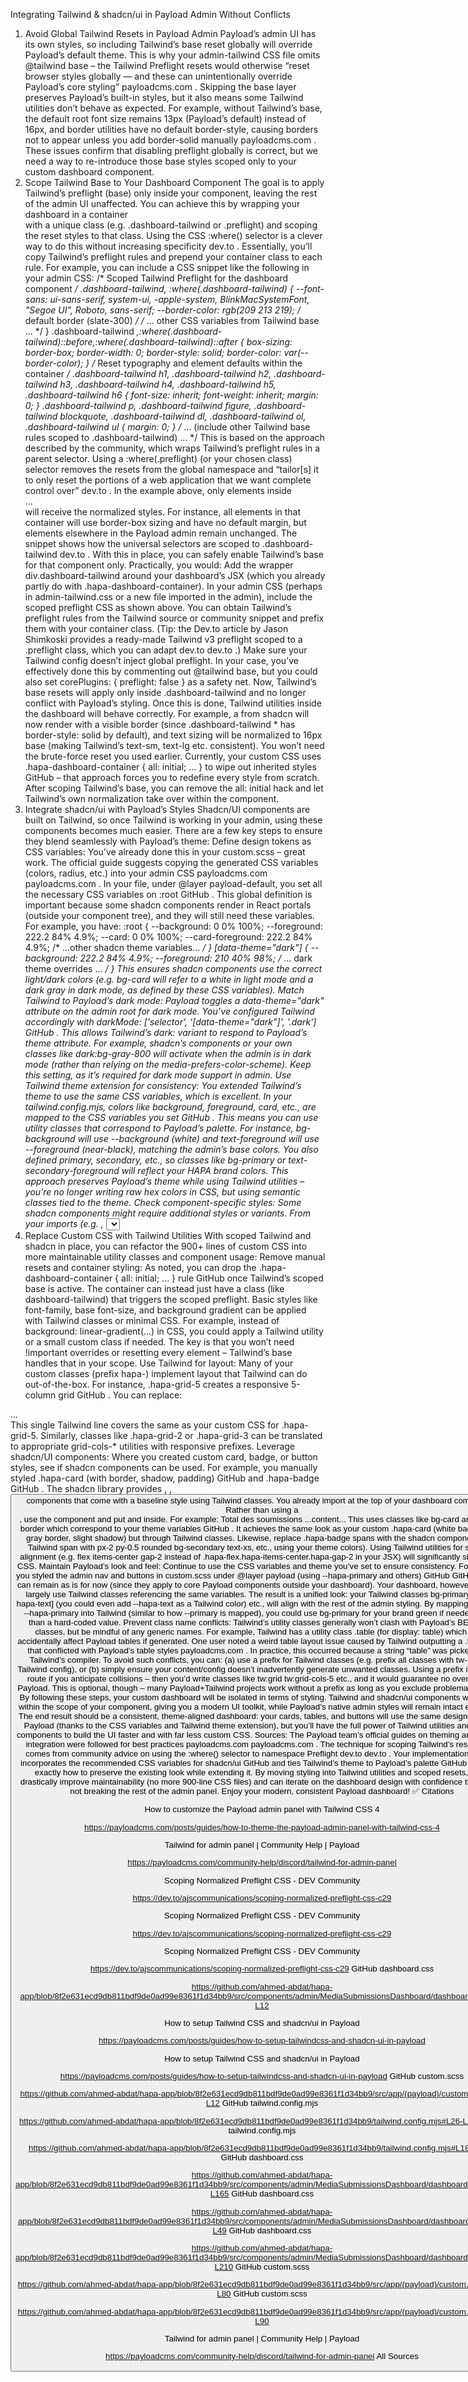 Integrating Tailwind & shadcn/ui in Payload Admin Without Conflicts
1. Avoid Global Tailwind Resets in Payload Admin
Payload’s admin UI has its own styles, so including Tailwind’s base reset globally will override Payload’s default theme. This is why your admin-tailwind CSS file omits @tailwind base – the Tailwind Preflight resets would otherwise “reset browser styles globally — and these can unintentionally override Payload’s core styling”
payloadcms.com
. Skipping the base layer preserves Payload’s built-in styles, but it also means some Tailwind utilities don’t behave as expected. For example, without Tailwind’s base, the default root font size remains 13px (Payload’s default) instead of 16px, and border utilities have no default border-style, causing borders not to appear unless you add border-solid manually
payloadcms.com
. These issues confirm that disabling preflight globally is correct, but we need a way to re-introduce those base styles scoped only to your custom dashboard component.
2. Scope Tailwind Base to Your Dashboard Component
The goal is to apply Tailwind’s preflight (base) only inside your <MediaSubmissionsDashboard> component, leaving the rest of the admin UI unaffected. You can achieve this by wrapping your dashboard in a container <div> with a unique class (e.g. .dashboard-tailwind or .preflight) and scoping the reset styles to that class. Using the CSS :where() selector is a clever way to do this without increasing specificity
dev.to
. Essentially, you’ll copy Tailwind’s preflight rules and prepend your container class to each rule. For example, you can include a CSS snippet like the following in your admin CSS:
/* Scoped Tailwind Preflight for the dashboard component */
.dashboard-tailwind, :where(.dashboard-tailwind) {
  --font-sans: ui-sans-serif, system-ui, -apple-system, BlinkMacSystemFont, "Segoe UI", Roboto, sans-serif;
  --border-color: rgb(209 213 219); /* default border (slate-300) */
  /* ... other CSS variables from Tailwind base ... */
}
.dashboard-tailwind *,:where(.dashboard-tailwind)::before,:where(.dashboard-tailwind)::after {
  box-sizing: border-box;
  border-width: 0;
  border-style: solid;
  border-color: var(--border-color);
}
/* Reset typography and element defaults within the container */
.dashboard-tailwind h1, .dashboard-tailwind h2, .dashboard-tailwind h3, .dashboard-tailwind h4, .dashboard-tailwind h5, .dashboard-tailwind h6 {
  font-size: inherit;
  font-weight: inherit;
  margin: 0;
}
.dashboard-tailwind p, .dashboard-tailwind figure, .dashboard-tailwind blockquote, .dashboard-tailwind dl, .dashboard-tailwind ol, .dashboard-tailwind ul {
  margin: 0;
}
/* ... (include other Tailwind base rules scoped to .dashboard-tailwind) ... */
This is based on the approach described by the community, which wraps Tailwind’s preflight rules in a parent selector. Using a :where(.preflight) (or your chosen class) selector removes the resets from the global namespace and “tailor[s] it to only reset the portions of a web application that we want complete control over”
dev.to
. In the example above, only elements inside <div class="dashboard-tailwind">...</div> will receive the normalized styles. For instance, all elements in that container will use border-box sizing and have no default margin, but elements elsewhere in the Payload admin remain unchanged. The snippet shows how the universal selectors are scoped to .dashboard-tailwind
dev.to
. With this in place, you can safely enable Tailwind’s base for that component only. Practically, you would:
Add the wrapper div.dashboard-tailwind around your dashboard’s JSX (which you already partly do with .hapa-dashboard-container).
In your admin CSS (perhaps in admin-tailwind.css or a new file imported in the admin), include the scoped preflight CSS as shown above. You can obtain Tailwind’s preflight rules from the Tailwind source or community snippet and prefix them with your container class. (Tip: the Dev.to article by Jason Shimkoski provides a ready-made Tailwind v3 preflight scoped to a .preflight class, which you can adapt
dev.to
dev.to
.)
Make sure your Tailwind config doesn’t inject global preflight. In your case, you’ve effectively done this by commenting out @tailwind base, but you could also set corePlugins: { preflight: false } as a safety net. Now, Tailwind’s base resets will apply only inside .dashboard-tailwind and no longer conflict with Payload’s styling.
Once this is done, Tailwind utilities inside the dashboard will behave correctly. For example, a <Card className="border"> from shadcn will now render with a visible border (since .dashboard-tailwind * has border-style: solid by default), and text sizing will be normalized to 16px base (making Tailwind’s text-sm, text-lg etc. consistent). You won’t need the brute-force reset you used earlier. Currently, your custom CSS uses .hapa-dashboard-container { all: initial; ... } to wipe out inherited styles
GitHub
 – that approach forces you to redefine every style from scratch. After scoping Tailwind’s base, you can remove the all: initial hack and let Tailwind’s own normalization take over within the component.
3. Integrate shadcn/ui with Payload’s Styles
Shadcn/UI components are built on Tailwind, so once Tailwind is working in your admin, using these components becomes much easier. There are a few key steps to ensure they blend seamlessly with Payload’s theme:
Define design tokens as CSS variables: You’ve already done this in your custom.scss – great work. The official guide suggests copying the generated CSS variables (colors, radius, etc.) into your admin CSS
payloadcms.com
payloadcms.com
. In your file, under @layer payload-default, you set all the necessary CSS variables on :root
GitHub
. This global definition is important because some shadcn components render in React portals (outside your component tree), and they will still need these variables. For example, you have:
:root {
  --background: 0 0% 100%;
  --foreground: 222.2 84% 4.9%;
  --card: 0 0% 100%;
  --card-foreground: 222.2 84% 4.9%;
  /* ...other shadcn theme variables... */
}
[data-theme="dark"] {
  --background: 222.2 84% 4.9%;
  --foreground: 210 40% 98%;
  /* ... dark theme overrides ... */
}
This ensures shadcn components use the correct light/dark colors (e.g. bg-card will refer to a white in light mode and a dark gray in dark mode, as defined by these CSS variables).
Match Tailwind to Payload’s dark mode: Payload toggles a data-theme="dark" attribute on the admin root for dark mode. You’ve configured Tailwind accordingly with darkMode: ['selector', '[data-theme="dark"]', '.dark']
GitHub
. This allows Tailwind’s dark: variant to respond to Payload’s theme attribute. For example, shadcn’s components or your own classes like dark:bg-gray-800 will activate when the admin is in dark mode (rather than relying on the media-prefers-color-scheme). Keep this setting, as it’s required for dark mode support in admin.
Use Tailwind theme extension for consistency: You extended Tailwind’s theme to use the same CSS variables, which is excellent. In your tailwind.config.mjs, colors like background, foreground, card, etc., are mapped to the CSS variables you set
GitHub
. This means you can use utility classes that correspond to Payload’s palette. For instance, bg-background will use --background (white) and text-foreground will use --foreground (near-black), matching the admin’s base colors. You also defined primary, secondary, etc., so classes like bg-primary or text-secondary-foreground will reflect your HAPA brand colors. This approach preserves Payload’s theme while using Tailwind utilities – you’re no longer writing raw hex colors in CSS, but using semantic classes tied to the theme.
Check component-specific styles: Some shadcn components might require additional styles or variants. From your imports (e.g. <Tabs>, <Select>, <DropdownMenu>), it looks like you have all the necessary base styles from shadcn. Just ensure that any component that uses portals (like <Tooltip> or <Modal>) has access to the CSS vars (which it does, thanks to the global :root vars). If a component appears unstyled, verify that its styles are included or import the relevant SCSS/CSS from shadcn (the @/components/ui/* should include their styling via Tailwind classes).
4. Replace Custom CSS with Tailwind Utilities
With scoped Tailwind and shadcn in place, you can refactor the 900+ lines of custom CSS into more maintainable utility classes and component usage:
Remove manual resets and container styling: As noted, you can drop the .hapa-dashboard-container { all: initial; ... } rule
GitHub
 once Tailwind’s scoped base is active. The container can instead just have a class (like dashboard-tailwind) that triggers the scoped preflight. Basic styles like font-family, base font-size, and background gradient can be applied with Tailwind classes or minimal CSS. For example, instead of background: linear-gradient(...) in CSS, you could apply a Tailwind utility or a small custom class if needed. The key is that you won’t need !important overrides or resetting every element – Tailwind’s base handles that in your scope.
Use Tailwind for layout: Many of your custom classes (prefix hapa-) implement layout that Tailwind can do out-of-the-box. For instance, .hapa-grid-5 creates a responsive 5-column grid
GitHub
. You can replace:
<div className="grid grid-cols-1 md:grid-cols-2 xl:grid-cols-5 gap-4"> ... </div>
This single Tailwind line covers the same as your custom CSS for .hapa-grid-5. Similarly, classes like .hapa-grid-2 or .hapa-grid-3 can be translated to appropriate grid-cols-* utilities with responsive prefixes.
Leverage shadcn/UI components: Where you created custom card, badge, or button styles, see if shadcn components can be used. For example, you manually styled .hapa-card (with border, shadow, padding)
GitHub
 and .hapa-badge
GitHub
. The shadcn library provides <Card>, <Badge>, <Button> components that come with a baseline style using Tailwind classes. You already import <Card, CardHeader, CardContent, CardTitle> at the top of your dashboard component. Rather than using a <div className="hapa-card ...">, use the <Card> component and put <CardHeader> and <CardContent> inside. For example:
<Card className="bg-card border border-border shadow"> 
  <CardHeader><CardTitle>Total des soumissions</CardTitle></CardHeader>
  <CardContent>...content...</CardContent>
</Card>
This uses classes like bg-card and border-border which correspond to your theme variables
GitHub
. It achieves the same look as your custom .hapa-card (white background, gray border, slight shadow) but through Tailwind classes. Likewise, replace .hapa-badge spans with the shadcn <Badge> component (or a Tailwind span with px-2 py-0.5 rounded bg-secondary text-xs, etc., using your theme colors). Using Tailwind utilities for spacing, alignment (e.g. flex items-center gap-2 instead of .hapa-flex.hapa-items-center.hapa-gap-2 in your JSX) will significantly shorten the CSS.
Maintain Payload’s look and feel: Continue to use the CSS variables and theme you’ve set to ensure consistency. For instance, you styled the admin nav and buttons in custom.scss under @layer payload (using --hapa-primary and others)
GitHub
GitHub
. Those can remain as is for now (since they apply to core Payload components outside your dashboard). Your dashboard, however, can now largely use Tailwind classes referencing the same variables. The result is a unified look: your Tailwind classes bg-primary, text-[--hapa-text] (you could even add --hapa-text as a Tailwind color) etc., will align with the rest of the admin styling. By mapping things like --hapa-primary into Tailwind (similar to how --primary is mapped), you could use bg-primary for your brand green if needed, rather than a hard-coded value.
Prevent class name conflicts: Tailwind’s utility classes generally won’t clash with Payload’s BEM-style classes, but be mindful of any generic names. For example, Tailwind has a utility class .table (for display: table) which could accidentally affect Payload tables if generated. One user noted a weird table layout issue caused by Tailwind outputting a .table class that conflicted with Payload’s table styles
payloadcms.com
. In practice, this occurred because a string “table” was picked up by Tailwind’s compiler. To avoid such conflicts, you can: (a) use a prefix for Tailwind classes (e.g. prefix all classes with tw- in your Tailwind config), or (b) simply ensure your content/config doesn’t inadvertently generate unwanted classes. Using a prefix is the safer route if you anticipate collisions – then you’d write classes like tw:grid tw:grid-cols-5 etc., and it would guarantee no overlap with Payload. This is optional, though – many Payload+Tailwind projects work without a prefix as long as you exclude problematic utilities.
By following these steps, your custom dashboard will be isolated in terms of styling. Tailwind and shadcn/ui components will operate within the scope of your component, giving you a modern UI toolkit, while Payload’s native admin styles will remain intact elsewhere. The end result should be a consistent, theme-aligned dashboard: your cards, tables, and buttons will use the same design tokens as Payload (thanks to the CSS variables and Tailwind theme extension), but you’ll have the full power of Tailwind utilities and shadcn components to build the UI faster and with far less custom CSS. Sources: The Payload team’s official guides on theming and Tailwind integration were followed for best practices
payloadcms.com
payloadcms.com
. The technique for scoping Tailwind’s reset styles comes from community advice on using the :where() selector to namespace Preflight
dev.to
dev.to
. Your implementation already incorporates the recommended CSS variables for shadcn/ui
GitHub
 and ties Tailwind’s theme to Payload’s palette
GitHub
, which is exactly how to preserve the existing look while extending it. By moving styling into Tailwind utilities and scoped resets, you’ll drastically improve maintainability (no more 900-line CSS files) and can iterate on the dashboard design with confidence that you’re not breaking the rest of the admin panel. Enjoy your modern, consistent Payload dashboard! ✅
Citations

How to customize the Payload admin panel with Tailwind CSS 4

https://payloadcms.com/posts/guides/how-to-theme-the-payload-admin-panel-with-tailwind-css-4

Tailwind for admin panel | Community Help | Payload

https://payloadcms.com/community-help/discord/tailwind-for-admin-panel

Scoping Normalized Preflight CSS - DEV Community

https://dev.to/ajscommunications/scoping-normalized-preflight-css-c29

Scoping Normalized Preflight CSS - DEV Community

https://dev.to/ajscommunications/scoping-normalized-preflight-css-c29

Scoping Normalized Preflight CSS - DEV Community

https://dev.to/ajscommunications/scoping-normalized-preflight-css-c29
GitHub
dashboard.css

https://github.com/ahmed-abdat/hapa-app/blob/8f2e631ecd9db811bdf9de0ad99e8361f1d34bb9/src/components/admin/MediaSubmissionsDashboard/dashboard.css#L4-L12

How to setup Tailwind CSS and shadcn/ui in Payload

https://payloadcms.com/posts/guides/how-to-setup-tailwindcss-and-shadcn-ui-in-payload

How to setup Tailwind CSS and shadcn/ui in Payload

https://payloadcms.com/posts/guides/how-to-setup-tailwindcss-and-shadcn-ui-in-payload
GitHub
custom.scss

https://github.com/ahmed-abdat/hapa-app/blob/8f2e631ecd9db811bdf9de0ad99e8361f1d34bb9/src/app/(payload)/custom.scss#L4-L12
GitHub
tailwind.config.mjs

https://github.com/ahmed-abdat/hapa-app/blob/8f2e631ecd9db811bdf9de0ad99e8361f1d34bb9/tailwind.config.mjs#L26-L28
GitHub
tailwind.config.mjs

https://github.com/ahmed-abdat/hapa-app/blob/8f2e631ecd9db811bdf9de0ad99e8361f1d34bb9/tailwind.config.mjs#L181-L189
GitHub
dashboard.css

https://github.com/ahmed-abdat/hapa-app/blob/8f2e631ecd9db811bdf9de0ad99e8361f1d34bb9/src/components/admin/MediaSubmissionsDashboard/dashboard.css#L156-L165
GitHub
dashboard.css

https://github.com/ahmed-abdat/hapa-app/blob/8f2e631ecd9db811bdf9de0ad99e8361f1d34bb9/src/components/admin/MediaSubmissionsDashboard/dashboard.css#L41-L49
GitHub
dashboard.css

https://github.com/ahmed-abdat/hapa-app/blob/8f2e631ecd9db811bdf9de0ad99e8361f1d34bb9/src/components/admin/MediaSubmissionsDashboard/dashboard.css#L204-L210
GitHub
custom.scss

https://github.com/ahmed-abdat/hapa-app/blob/8f2e631ecd9db811bdf9de0ad99e8361f1d34bb9/src/app/(payload)/custom.scss#L71-L80
GitHub
custom.scss

https://github.com/ahmed-abdat/hapa-app/blob/8f2e631ecd9db811bdf9de0ad99e8361f1d34bb9/src/app/(payload)/custom.scss#L81-L90

Tailwind for admin panel | Community Help | Payload

https://payloadcms.com/community-help/discord/tailwind-for-admin-panel
All Sources